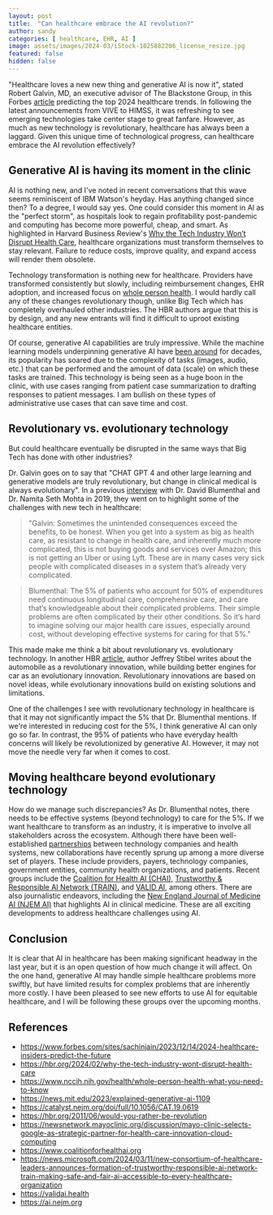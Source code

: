 ```yaml
---
layout: post
title:  "Can healthcare embrace the AI revolution?"
author: sandy
categories: [ healthcare, EHR, AI ]
image: assets/images/2024-03/iStock-1025882206_license_resize.jpg
featured: false
hidden: false
---
```


"Healthcare loves a new new thing and generative AI is now it", stated Robert Galvin, MD, an executive advisor of The Blackstone Group, in this Forbes [article](https://www.forbes.com/sites/sachinjain/2023/12/14/2024-healthcare-insiders-predict-the-future) predicting the top 2024 healthcare trends.  In following the latest announcements from VIVE to HIMSS, it was refreshing to see emerging technologies take center stage to great fanfare.  However, as much as new technology is revolutionary, healthcare has always been a laggard.  Given this unique time of technological progress, can healthcare embrace the AI revolution effectively?

## Generative AI is having its moment in the clinic
AI is nothing new, and I've noted in recent conversations that this wave seems reminiscent of IBM Watson's heyday.  Has anything changed since then?  To a degree, I would say yes.  One could consider this moment in AI as the "perfect storm", as hospitals look to regain profitability post-pandemic and computing has become more powerful, cheap, and smart.  As highlighted in Harvard Business Review's [Why the Tech Industry Won’t Disrupt Health Care](https://hbr.org/2024/02/why-the-tech-industry-wont-disrupt-health-care), healthcare organizations must transform themselves to stay relevant.  Failure to reduce costs, improve quality, and expand access will render them obsolete.

Technology transformation is nothing new for healthcare.  Providers have transformed consistently but slowly, including reimbursement changes, EHR adoption, and increased focus on [whole person health](https://www.nccih.nih.gov/health/whole-person-health-what-you-need-to-know).  I would hardly call any of these changes revolutionary though, unlike Big Tech which has completely overhauled other industries.  The HBR authors argue that this is by design, and any new entrants will find it difficult to uproot existing healthcare entities.

Of course, generative AI capabilities are truly impressive.  While the machine learning models underpinning generative AI have [been around](https://news.mit.edu/2023/explained-generative-ai-1109) for decades, its popularity has soared due to the complexity of tasks (images, audio, etc.) that can be performed and the amount of data (scale) on which these tasks are trained.  This technology is being seen as a huge boon in the clinic, with use cases ranging from patient case summarization to drafting responses to patient messages.  I am bullish on these types of administrative use cases that can save time and cost.

## Revolutionary vs. evolutionary technology
But could healthcare eventually be disrupted in the same ways that Big Tech has done with other industries?

Dr. Galvin goes on to say that "CHAT GPT 4 and other large learning and generative models are truly revolutionary, but change in clinical medical is always evolutionary".  In a previous [interview](https://catalyst.nejm.org/doi/full/10.1056/CAT.19.0619) with Dr. David Blumenthal and Dr. Namita Seth Mohta in 2019, they went on to highlight some of the challenges with new tech in healthcare:

> "Galvin:  Sometimes the unintended consequences exceed the benefits, to be honest. When you get into a system as big as health care, as resistant to change in health care, and inherently much more complicated, this is not buying goods and services over Amazon; this is not getting an Uber or using Lyft. These are in many cases very sick people with complicated diseases in a system that’s already very complicated.

> Blumenthal:  The 5% of patients who account for 50% of expenditures need continuous longitudinal care, comprehensive care, and care that’s knowledgeable about their complicated problems. Their simple problems are often complicated by their other conditions. So it’s hard to imagine solving our major health care issues, especially around cost, without developing effective systems for caring for that 5%."

This made make me think a bit about revolutionary vs. evolutionary technology.  In another HBR [article](https://hbr.org/2011/06/would-you-rather-be-revolution), author Jeffrey Stibel writes about the automobile as a revolutionary innovation, while building better engines for car as an evolutionary innovation.  Revolutionary innovations are based on novel ideas, while evolutionary innovations build on existing solutions and limitations.

One of the challenges I see with revolutionary technology in healthcare is that it may not significantly impact the 5% that Dr. Blumenthal mentions.  If we're interested in reducing cost for the 5%, I think generative AI can only go so far.  In contrast, the 95% of patients who have everyday health concerns will likely be revolutionized by generative AI.  However, it may not move the needle very far when it comes to cost.    

## Moving healthcare beyond evolutionary technology
How do we manage such discrepancies?  As Dr. Blumenthal notes, there needs to be effective systems (beyond technology) to care for the 5%.  If we want healthcare to transform as an industry, it is imperative to involve all stakeholders across the ecosystem.  Although there have been well-established [partnerships](https://newsnetwork.mayoclinic.org/discussion/mayo-clinic-selects-google-as-strategic-partner-for-health-care-innovation-cloud-computing) between technology companies and health systems, new collaborations have recently sprung up among a more diverse set of players.  These include providers, payers, technology companies, government entities, community health organizations, and patients.  Recent groups include the [Coalition for Health AI (CHAI)](https://www.coalitionforhealthai.org), [Trustworthy & Responsible AI Network (TRAIN)](https://news.microsoft.com/2024/03/11/new-consortium-of-healthcare-leaders-announces-formation-of-trustworthy-responsible-ai-network-train-making-safe-and-fair-ai-accessible-to-every-healthcare-organization), and [VALID AI](https://validai.health), among others.  There are also journalistic endeavors, including the [New England Journal of Medicine AI (NJEM AI)](https://ai.nejm.org) that highlights AI in clinical medicine.  These are all exciting developments to address healthcare challenges using AI.

## Conclusion
It is clear that AI in healthcare has been making significant headway in the last year, but it is an open question of how much change it will affect.  On the one hand, generative AI may handle simple healthcare problems more swiftly, but have limited results for complex problems that are inherently more costly.  I have been pleased to see new efforts to use AI for equitable healthcare, and I will be following these groups over the upcoming months.

## References
+ <https://www.forbes.com/sites/sachinjain/2023/12/14/2024-healthcare-insiders-predict-the-future>
+ <https://hbr.org/2024/02/why-the-tech-industry-wont-disrupt-health-care>
+ <https://www.nccih.nih.gov/health/whole-person-health-what-you-need-to-know>
+ <https://news.mit.edu/2023/explained-generative-ai-1109>
+ <https://catalyst.nejm.org/doi/full/10.1056/CAT.19.0619>
+ <https://hbr.org/2011/06/would-you-rather-be-revolution>
+ <https://newsnetwork.mayoclinic.org/discussion/mayo-clinic-selects-google-as-strategic-partner-for-health-care-innovation-cloud-computing>
+ <https://www.coalitionforhealthai.org>
+ <https://news.microsoft.com/2024/03/11/new-consortium-of-healthcare-leaders-announces-formation-of-trustworthy-responsible-ai-network-train-making-safe-and-fair-ai-accessible-to-every-healthcare-organization>
+ <https://validai.health>
+ <https://ai.nejm.org>